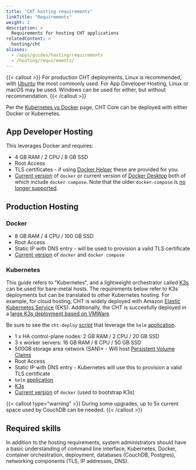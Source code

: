 ```yaml
---
title: "CHT hosting requirements"
linkTitle: "Requirements"
weight: 2
description: >
  Requirements for hosting CHT applications
relatedContent: >
  hosting/cht
aliases:
  - /apps/guides/hosting/requirements
  - /hosting/requirements/
---
```


{{< callout  >}}
  For production CHT deployments, Linux is recommended, with [Ubuntu](https://ubuntu.com/server) the most commonly used. For App Developer Hosting, Linux or macOS may be used. Windows can be used for either, but without recommendation.
{{< /callout >}}

Per the [Kubernetes vs Docker](/hosting/cht/kubernetes-vs-docker) page, CHT Core can be deployed with either Docker or Kubernetes.

## App Developer Hosting

This leverages Docker and requires:

* 4 GB RAM  / 2 CPU / 8 GB SSD
* Root Access
* TLS certificates - if using  [Docker Helper](/hosting/cht/app-developer#cht-docker-helper-for-4x) these are provided for you.
* [Current version](https://docs.docker.com/engine/install/) of `docker` or current version of [Docker Desktop](https://www.docker.com/products/docker-desktop/) both of which include `docker compose`. Note that the older `docker-compose` is [no longer supported](https://www.docker.com/blog/announcing-compose-v2-general-availability/).

##  Production Hosting

### Docker

* 8 GB RAM / 4 CPU / 100 GB SSD
* Root Access
* Static IP with DNS entry -  will be used to provision a valid TLS certificate
* [Current version](https://docs.docker.com/engine/install/) of `docker` and `docker compose`

### Kubernetes

This guide refers to "Kubernetes", and a lightweight orchestrator called [K3s](https://docs.k3s.io/) can be used for bare-metal hosts. The requirements below refer to K3s deployments but can be translated to other Kubernetes hosting. For example, for cloud hosting, CHT is widely deployed with Amazon [Elastic Kubernetes Service](https://aws.amazon.com/eks/) (EKS). Additionally, the CHT is succesfully deployed in a [large K3s deployment based on VMWare](/hosting/cht/kubernetes/self-hosting-k3s-multinode).

Be sure to see the `cht-deploy` [script](https://github.com/medic/cht-core/tree/master/scripts/deploy) that leverage the `helm` [application](https://helm.sh/docs/intro/install/).

* 1 x HA control-plane nodes: 2 GB RAM / 2 CPU / 20 GB SSD
* 3 x worker servers: 16 GB RAM / 8 CPU / 50 GB SSD
* 500GB storage area network (SAN)* - Will host [Persistent Volume Claims](https://kubernetes.io/docs/concepts/storage/persistent-volumes/)
* Root Access
* Static IP with DNS entry - Kubernetes will use this to provision a valid TLS certificate
* `helm` [application](https://helm.sh/docs/intro/install/)
* [K3s](https://docs.k3s.io/)
* [Current version](https://docs.docker.com/engine/install/) of `docker` (used to bootstrap K3s)

{{< callout type="warning" >}}
  During some upgrades, up to 5x current space used by CouchDB can be needed.
{{< /callout >}}


## Required skills
In addition to the hosting requirements, system administrators should have a basic understanding of command line interface, Kubernetes, Docker, container orchestration, deployment, databases (CouchDB, Postgres), networking components (TLS, IP addresses, DNS).
